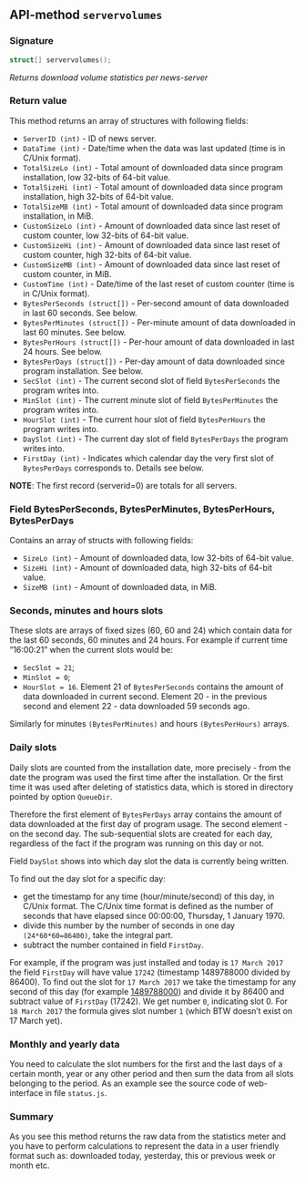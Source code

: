 ## API-method `servervolumes`

### Signature
``` c++
struct[] servervolumes();
```

_Returns download volume statistics per news-server_

### Return value
This method returns an array of structures with following fields:

- `ServerID (int)` - ID of news server.
- `DataTime (int)` - Date/time when the data was last updated (time is in C/Unix format).
- `TotalSizeLo (int)` - Total amount of downloaded data since program installation, low 32-bits of 64-bit value.
- `TotalSizeHi (int)` - Total amount of downloaded data since program installation, high 32-bits of 64-bit value.
- `TotalSizeMB (int)` - Total amount of downloaded data since program installation, in MiB.
- `CustomSizeLo (int)` - Amount of downloaded data since last reset of custom counter, low 32-bits of 64-bit value.
- `CustomSizeHi (int)` - Amount of downloaded data since last reset of custom counter, high 32-bits of 64-bit value.
- `CustomSizeMB (int)` - Amount of downloaded data since last reset of custom counter, in MiB.
- `CustomTime (int)` - Date/time of the last reset of custom counter (time is in C/Unix format).
- `BytesPerSeconds (struct[])` - Per-second amount of data downloaded in last 60 seconds. See below.
- `BytesPerMinutes (struct[])` - Per-minute amount of data downloaded in last 60 minutes. See below.
- `BytesPerHours (struct[])` - Per-hour amount of data downloaded in last 24 hours. See below.
- `BytesPerDays (struct[])` - Per-day amount of data downloaded since program installation. See below.
- `SecSlot (int)` - The current second slot of field `BytesPerSeconds` the program writes into.
- `MinSlot (int)` - The current minute slot of field `BytesPerMinutes` the program writes into.
- `HourSlot (int)` - The current hour slot of field `BytesPerHours` the program writes into.
- `DaySlot (int)` - The current day slot of field `BytesPerDays` the program writes into.
- `FirstDay (int)` - Indicates which calendar day the very first slot of `BytesPerDays` corresponds to. Details see below.

**NOTE**: The first record (serverid=0) are totals for all servers.

### Field BytesPerSeconds, BytesPerMinutes, BytesPerHours, BytesPerDays
Contains an array of structs with following fields:

- `SizeLo (int)` - Amount of downloaded data, low 32-bits of 64-bit value.
- `SizeHi (int)` - Amount of downloaded data, high 32-bits of 64-bit value.
- `SizeMB (int)` - Amount of downloaded data, in MiB.

### Seconds, minutes and hours slots
These slots are arrays of fixed sizes (60, 60 and 24) which contain data for the last 60 seconds, 60 minutes and 24 hours. For example if current time “16:00:21” when the current slots would be:

- `SecSlot = 21`;
- `MinSlot = 0`;
- `HourSlot = 16`.
Element 21 of `BytesPerSeconds` contains the amount of data downloaded in current second. Element 20 - in the previous second and element 22 - data downloaded 59 seconds ago.

Similarly for minutes `(BytesPerMinutes)` and hours `(BytesPerHours)` arrays.

### Daily slots
Daily slots are counted from the installation date, more precisely - from the date the program was used the first time after the installation. Or the first time it was used after deleting of statistics data, which is stored in directory pointed by option `QueueDir`.

Therefore the first element of `BytesPerDays` array contains the amount of data downloaded at the first day of program usage. The second element - on the second day. The sub-sequential slots are created for each day, regardless of the fact if the program was running on this day or not.

Field `DaySlot` shows into which day slot the data is currently being written.

To find out the day slot for a specific day:

- get the timestamp for any time (hour/minute/second) of this day, in C/Unix format. The C/Unix time format is defined as the number of seconds that have elapsed since 00:00:00, Thursday, 1 January 1970.
- divide this number by the number of seconds in one day `(24*60*60=86400)`, take the integral part.
- subtract the number contained in field `FirstDay`.

For example, if the program was just installed and today is `17 March 2017` the field `FirstDay` will have value `17242` (timestamp 1489788000 divided by 86400). To find out the slot for `17 March 2017` we take the timestamp for any second of this day (for example [1489788000](http://www.unixtimestamp.com/)) and divide it by 86400 and subtract value of `FirstDay` (17242). We get number `0`, indicating slot 0. For `18 March 2017` the formula gives slot number `1` (which BTW doesn’t exist on 17 March yet).

### Monthly and yearly data
You need to calculate the slot numbers for the first and the last days of a certain month, year or any other period and then sum the data from all slots belonging to the period. As an example see the source code of web-interface in file `status.js`.

### Summary
As you see this method returns the raw data from the statistics meter and you have to perform calculations to represent the data in a user friendly format such as: downloaded today, yesterday, this or previous week or month etc.
